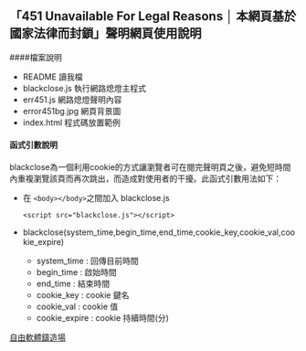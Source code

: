「451 Unavailable For Legal Reasons │ 本網頁基於國家法律而封鎖」聲明網頁使用說明
---------
####檔案說明
- README 讀我檔
- blackclose.js 執行網路熄燈主程式
- err451.js 網路熄燈聲明內容
- error451bg.jpg 網頁背景圖
- index.html 程式碼放置範例

#### 函式引數說明
blackclose為一個利用cookie的方式讓瀏覽者可在閱完聲明頁之後，避免短時間內重複瀏覽該頁而再次跳出，而造成對使用者的干擾。此函式引數用法如下：

- 在 `<body></body>`之間加入 blackclose.js

	`<script src="blackclose.js"></script>`

- blackclose(system_time,begin_time,end_time,cookie_key,cookie_val,cookie_expire)
	* system_time : 回傳目前時間
	* begin_time : 啟始時間
	* end_time : 結束時間
	* cookie_key : cookie 鍵名
	* cookie_val : cookie 值
	* cookie_expire : cookie 持續時間(分)

[自由軟體鑄造場](http://www.openfoundry.org)
